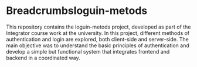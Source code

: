# Breadcrumbsloguin-metods

This repository contains the loguin-metods project, developed as part of the Integrator course work at the university. In this project, different methods of authentication and login are explored, both client-side and server-side. The main objective was to understand the basic principles of authentication and develop a simple but functional system that integrates frontend and backend in a coordinated way.
